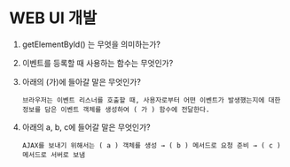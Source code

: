 # WEB UI 개발

1. getElementByld() 는 무엇을 의미하는가?

2. 이벤트를 등록할 때 사용하는 함수는 무엇인가? 

3. 아래의 (가)에 들아갈 말은 무엇인가?

   ~~~
   브라우저는 이벤트 리스너를 호출할 때, 사용자로부터 어떤 이벤트가 발생했는지에 대한 정보를 담은 이벤트 객체를 생성하여 ( 가 ) 함수에 전달한다.
   ~~~

4. 아래의 a, b, c에 들어갈 말은 무엇인가?

   ~~~
   AJAX를 보내기 위해서는 ( a ) 객체를 생성 → ( b ) 메서드로 요청 준비 → ( c ) 메서드로 서버로 보냄
   ~~~

   

